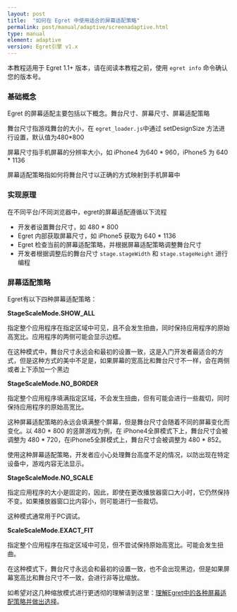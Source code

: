 ```yaml
---
layout: post
title:  "如何在 Egret 中使用适合的屏幕适配策略"
permalink: post/manual/adaptive/screenadaptive.html
type: manual
element: adaptive
version: Egret引擎 v1.x
---
```


本教程适用于 Egret 1.1+ 版本，请在阅读本教程之前，使用 ``` egret info ``` 命令确认您的版本号。


### 基础概念

Egret 的屏幕适配主要包括以下概念。舞台尺寸、屏幕尺寸、屏幕适配策略

舞台尺寸指游戏舞台的大小，在 ``` egret_loader.js ```中通过 setDesignSize 方法进行设置，默认值为480*800

屏幕尺寸指手机屏幕的分辨率大小，如 iPhone4 为640 * 960，iPhone5 为 640 * 1136

屏幕适配策略指如何将舞台尺寸以正确的方式映射到手机屏幕中

### 实现原理

在不同平台/不同浏览器中，egret的屏幕适配遵循以下流程

* 开发者设置舞台尺寸，如 480 * 800
* Egret 内部获取屏幕尺寸，如 iPhone5 获取为 640 * 1136
* Egret 检查当前的屏幕适配策略，并根据屏幕适配策略调整舞台尺寸
* 开发者根据调整后的舞台尺寸 ``` stage.stageWidth ``` 和 ``` stage.stageHeight ``` 进行编程


### 屏幕适配策略

Egret有以下四种屏幕适配策略：

**StageScaleMode.SHOW_ALL**

指定整个应用程序在指定区域中可见，且不会发生扭曲，同时保持应用程序的原始高宽比。应用程序的两侧可能会显示边框。

在这种模式中，舞台尺寸永远会和最初的设置一致，这是入门开发者最适合的方式，但是这种方式的美中不足是，如果屏幕的宽高比和舞台尺寸不一样，会在两侧或者上下添加一个黑边

**StageScaleMode.NO_BORDER**

指定整个应用程序填满指定区域，不会发生扭曲，但有可能会进行一些裁切，同时保持应用程序的原始高宽比。

这种屏幕适配策略的永远会填满整个屏幕，但是舞台尺寸会随着不同的屏幕变化而变化。以 480 * 800 的竖屏游戏为例，在 iPhone4全屏模式下上，舞台尺寸会被调整为 480 * 720，在iPhone5全屏模式上，舞台尺寸会被调整为 480 * 852。

使用这种屏幕适配策略，开发者应小心处理舞台高度不足的情况，以防出现在特定设备中，游戏内容无法显示。

**StageScaleMode.NO_SCALE**

指定应用程序的大小是固定的，因此，即使在更改播放器窗口大小时，它仍然保持不变。如果播放器窗口比内容小，则可能进行一些裁切。

这种模式通常用于PC调试。



**ScaleScaleMode.EXACT_FIT**

指定整个应用程序在指定区域中可见，但不尝试保持原始高宽比。可能会发生扭曲。

在这种模式下，舞台尺寸永远会和最初的设置一致，也不会出现黑边，但是如果屏幕宽高比和舞台尺寸不一致，会进行非等比缩放。

如希望对这几种缩放模式进行更透彻的理解请到这里：[理解Egret中的各种屏幕适配策略并做出选择]({{site.baseurl}}/jksubj/scalemode.html)。